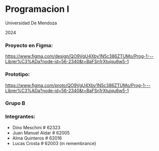 # Programacion I

Universidad De Mendoza

2024

### Proyecto en Figma:
https://www.figma.com/design/QO9VgU4Xby1N5c386ZTUMo/Prog-1---Librer%C3%ADa?node-id=56-2340&t=BaFSn1rXtujqu6w5-1
### Prototipo:
https://www.figma.com/proto/QO9VgU4Xby1N5c386ZTUMo/Prog-1---Librer%C3%ADa?node-id=56-2340&t=BaFSn1rXtujqu6w5-1

### Grupo B
### Integrantes:
- Dino Meschini # 62323
- Juan Manuel Aidar # 62005
- Alma Quinteros # 62016
- Lucas Crosta  # 62003 (in remembrance)
